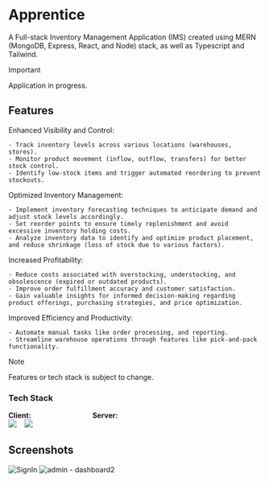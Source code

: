 # Apprentice

A Full-stack Inventory Management Application (IMS) created using MERN (MongoDB, Express, React, and Node) stack, as well as Typescript and Tailwind.

> [!Important]
>
> Application in progress.

## Features

Enhanced Visibility and Control:

    - Track inventory levels across various locations (warehouses, stores).
    - Monitor product movement (inflow, outflow, transfers) for better stock control.
    - Identify low-stock items and trigger automated reordering to prevent stockouts.

Optimized Inventory Management:

    - Implement inventory forecasting techniques to anticipate demand and adjust stock levels accordingly.
    - Set reorder points to ensure timely replenishment and avoid excessive inventory holding costs.
    - Analyze inventory data to identify and optimize product placement, and reduce shrinkage (loss of stock due to various factors).

Increased Profitability:

    - Reduce costs associated with overstocking, understocking, and obsolescence (expired or outdated products).
    - Improve order fulfillment accuracy and customer satisfaction.
    - Gain valuable insights for informed decision-making regarding product offerings, purchasing strategies, and price optimization.

Improved Efficiency and Productivity:

    - Automate manual tasks like order processing, and reporting.
    - Streamline warehouse operations through features like pick-and-pack functionality.

> [!Note]
>
> Features or tech stack is subject to change.

### Tech Stack

**Client:** &nbsp;&nbsp;&nbsp;&nbsp;&nbsp;&nbsp;&nbsp;&nbsp;&nbsp;&nbsp;&nbsp;&nbsp;&nbsp;&nbsp;&nbsp;&nbsp;&nbsp;&nbsp;&nbsp;&nbsp;&nbsp;&nbsp;&nbsp; &nbsp;&nbsp;&nbsp;&nbsp;&nbsp; **Server:** <br />
![](https://skillicons.dev/icons?i=react,tailwind) &nbsp;&nbsp; ![](https://skillicons.dev/icons?i=typescript,nodejs,express,mongodb)

## Screenshots

![SignIn](https://github.com/leenrd/Apprentice/assets/103997539/cd993aa3-aa38-4658-a469-dcfe71be7e68)
![admin - dashboard2](https://github.com/leenrd/Apprentice/assets/103997539/e258d9fa-48f9-4858-95c0-e4ecb8844684)
